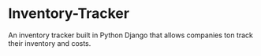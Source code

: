 # Inventory-Tracker
An inventory tracker built in Python Django that allows companies ton track their inventory and costs.
